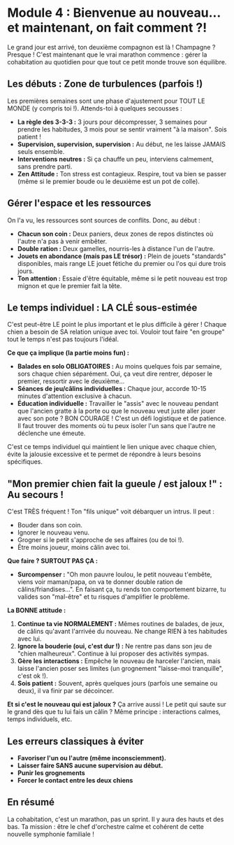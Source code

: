 # Module 4 : Bienvenue au nouveau... et maintenant, on fait comment ?!

Le grand jour est arrivé, ton deuxième compagnon est là ! Champagne ? Presque ! C'est maintenant que le vrai marathon commence : gérer la cohabitation au quotidien pour que tout ce petit monde trouve son équilibre.

## Les débuts : Zone de turbulences (parfois !)

Les premières semaines sont une phase d'ajustement pour TOUT LE MONDE (y compris toi !). Attends-toi à quelques secousses :

*   **La règle des 3-3-3 :** 3 jours pour décompresser, 3 semaines pour prendre les habitudes, 3 mois pour se sentir vraiment "à la maison". Sois patient !
*   **Supervision, supervision, supervision :** Au début, ne les laisse JAMAIS seuls ensemble.
*   **Interventions neutres :** Si ça chauffe un peu, interviens calmement, sans prendre parti.
*   **Zen Attitude :** Ton stress est contagieux. Respire, tout va bien se passer (même si le premier boude ou le deuxième est un pot de colle).

## Gérer l'espace et les ressources

On l'a vu, les ressources sont sources de conflits. Donc, au début :

*   **Chacun son coin :** Deux paniers, deux zones de repos distinctes où l'autre n'a pas à venir embêter.
*   **Double ration :** Deux gamelles, nourris-les à distance l'un de l'autre.
*   **Jouets en abondance (mais pas LE trésor) :** Plein de jouets "standards" disponibles, mais range LE jouet fétiche du premier ou l'os qui dure trois jours.
*   **Ton attention :** Essaie d'être équitable, même si le petit nouveau est trop mignon et que le premier fait la tête.

## Le temps individuel : LA CLÉ sous-estimée

C'est peut-être LE point le plus important et le plus difficile à gérer ! Chaque chien a besoin de SA relation unique avec toi. Vouloir tout faire "en groupe" tout le temps n'est pas toujours l'idéal.

**Ce que ça implique (la partie moins fun) :**

*   **Balades en solo OBLIGATOIRES :** Au moins quelques fois par semaine, sors chaque chien séparément. Oui, ça veut dire rentrer, déposer le premier, ressortir avec le deuxième...
*   **Séances de jeu/câlins individuelles :** Chaque jour, accorde 10-15 minutes d'attention exclusive à chacun.
*   **Éducation individuelle :** Travailler le "assis" avec le nouveau pendant que l'ancien gratte à la porte ou que le nouveau veut juste aller jouer avec son pote ? BON COURAGE ! C'est un défi logistique et de patience. Il faut trouver des moments où tu peux isoler l'un sans que l'autre ne déclenche une émeute.

C'est ce temps individuel qui maintient le lien unique avec chaque chien, évite la jalousie excessive et te permet de répondre à leurs besoins spécifiques.

## "Mon premier chien fait la gueule / est jaloux !" : Au secours !

C'est TRÈS fréquent ! Ton "fils unique" voit débarquer un intrus. Il peut :

*   Bouder dans son coin.
*   Ignorer le nouveau venu.
*   Grogner si le petit s'approche de ses affaires (ou de toi !).
*   Être moins joueur, moins câlin avec toi.

**Que faire ? SURTOUT PAS ÇA :**

*   **Surcompenser :** "Oh mon pauvre loulou, le petit nouveau t'embête, viens voir maman/papa, on va te donner double ration de câlins/friandises...". En faisant ça, tu rends ton comportement bizarre, tu valides son "mal-être" et tu risques d'amplifier le problème.

**La BONNE attitude :**

1.  **Continue ta vie NORMALEMENT :** Mêmes routines de balades, de jeux, de câlins qu'avant l'arrivée du nouveau. Ne change RIEN à tes habitudes avec lui.
2.  **Ignore la bouderie (oui, c'est dur !) :** Ne rentre pas dans son jeu de "chien malheureux". Continue à lui proposer des activités sympas.
3.  **Gère les interactions :** Empêche le nouveau de harceler l'ancien, mais laisse l'ancien poser ses limites (un grognement "laisse-moi tranquille", c'est ok !).
4.  **Sois patient :** Souvent, après quelques jours (parfois une semaine ou deux), il va finir par se décoincer.

**Et si c'est le nouveau qui est jaloux ?**
Ça arrive aussi ! Le petit qui saute sur le grand dès que tu lui fais un câlin ? Même principe : interactions calmes, temps individuels, etc.

## Les erreurs classiques à éviter

*   **Favoriser l'un ou l'autre (même inconsciemment).**
*   **Laisser faire SANS aucune supervision au début.**
*   **Punir les grognements**
*   **Forcer le contact entre les deux chiens**

## En résumé

La cohabitation, c'est un marathon, pas un sprint. Il y aura des hauts et des bas. Ta mission : être le chef d'orchestre calme et cohérent de cette nouvelle symphonie familiale !
